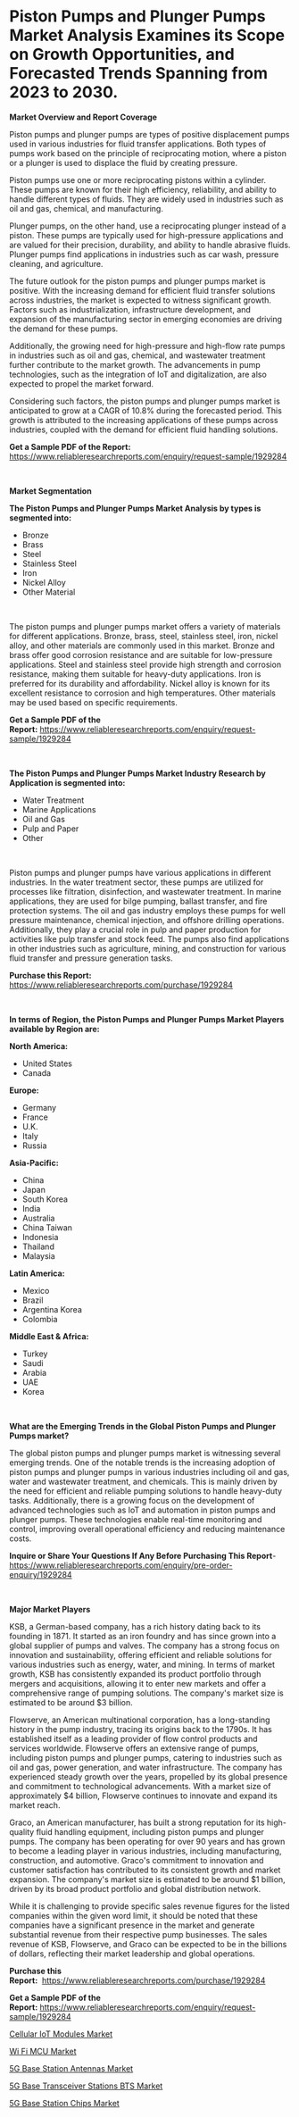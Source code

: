 <p><h1>Piston Pumps and Plunger Pumps Market Analysis Examines its Scope on Growth Opportunities, and Forecasted Trends Spanning from 2023 to 2030.</h1></p><p><strong>Market Overview and Report Coverage</strong></p>
<p><p>Piston pumps and plunger pumps are types of positive displacement pumps used in various industries for fluid transfer applications. Both types of pumps work based on the principle of reciprocating motion, where a piston or a plunger is used to displace the fluid by creating pressure.</p><p>Piston pumps use one or more reciprocating pistons within a cylinder. These pumps are known for their high efficiency, reliability, and ability to handle different types of fluids. They are widely used in industries such as oil and gas, chemical, and manufacturing.</p><p>Plunger pumps, on the other hand, use a reciprocating plunger instead of a piston. These pumps are typically used for high-pressure applications and are valued for their precision, durability, and ability to handle abrasive fluids. Plunger pumps find applications in industries such as car wash, pressure cleaning, and agriculture.</p><p>The future outlook for the piston pumps and plunger pumps market is positive. With the increasing demand for efficient fluid transfer solutions across industries, the market is expected to witness significant growth. Factors such as industrialization, infrastructure development, and expansion of the manufacturing sector in emerging economies are driving the demand for these pumps.</p><p>Additionally, the growing need for high-pressure and high-flow rate pumps in industries such as oil and gas, chemical, and wastewater treatment further contribute to the market growth. The advancements in pump technologies, such as the integration of IoT and digitalization, are also expected to propel the market forward.</p><p>Considering such factors, the piston pumps and plunger pumps market is anticipated to grow at a CAGR of 10.8% during the forecasted period. This growth is attributed to the increasing applications of these pumps across industries, coupled with the demand for efficient fluid handling solutions.</p></p>
<p><strong>Get a Sample PDF of the Report:</strong> <a href="https://www.reliableresearchreports.com/enquiry/request-sample/1929284">https://www.reliableresearchreports.com/enquiry/request-sample/1929284</a></p>
<p>&nbsp;</p>
<p><strong>Market Segmentation</strong></p>
<p><strong>The Piston Pumps and Plunger Pumps Market Analysis by types is segmented into:</strong></p>
<p><ul><li>Bronze</li><li>Brass</li><li>Steel</li><li>Stainless Steel</li><li>Iron</li><li>Nickel Alloy</li><li>Other Material</li></ul></p>
<p>&nbsp;</p>
<p><p>The piston pumps and plunger pumps market offers a variety of materials for different applications. Bronze, brass, steel, stainless steel, iron, nickel alloy, and other materials are commonly used in this market. Bronze and brass offer good corrosion resistance and are suitable for low-pressure applications. Steel and stainless steel provide high strength and corrosion resistance, making them suitable for heavy-duty applications. Iron is preferred for its durability and affordability. Nickel alloy is known for its excellent resistance to corrosion and high temperatures. Other materials may be used based on specific requirements.</p></p>
<p><strong>Get a Sample PDF of the Report:</strong>&nbsp;<a href="https://www.reliableresearchreports.com/enquiry/request-sample/1929284">https://www.reliableresearchreports.com/enquiry/request-sample/1929284</a></p>
<p>&nbsp;</p>
<p><strong>The Piston Pumps and Plunger Pumps Market Industry Research by Application is segmented into:</strong></p>
<p><ul><li>Water Treatment</li><li>Marine Applications</li><li>Oil and Gas</li><li>Pulp and Paper</li><li>Other</li></ul></p>
<p>&nbsp;</p>
<p><p>Piston pumps and plunger pumps have various applications in different industries. In the water treatment sector, these pumps are utilized for processes like filtration, disinfection, and wastewater treatment. In marine applications, they are used for bilge pumping, ballast transfer, and fire protection systems. The oil and gas industry employs these pumps for well pressure maintenance, chemical injection, and offshore drilling operations. Additionally, they play a crucial role in pulp and paper production for activities like pulp transfer and stock feed. The pumps also find applications in other industries such as agriculture, mining, and construction for various fluid transfer and pressure generation tasks.</p></p>
<p><strong>Purchase this Report:</strong>&nbsp; <a href="https://www.reliableresearchreports.com/purchase/1929284">https://www.reliableresearchreports.com/purchase/1929284</a></p>
<p>&nbsp;</p>
<p><strong>In terms of Region, the Piston Pumps and Plunger Pumps Market Players available by Region are:</strong></p>
<p>
    <p> <strong> North America: </strong>
        <ul>
            <li>United States</li>
            <li>Canada</li>
        </ul>
        </p> 
    <p> <strong> Europe: </strong>
        <ul>
            <li>Germany</li>
            <li>France</li>
            <li>U.K.</li>
            <li>Italy</li>
            <li>Russia</li>
        </ul>
        </p> 
    <p> <strong> Asia-Pacific: </strong>
        <ul>
            <li>China</li>
            <li>Japan</li>
            <li>South Korea</li>
            <li>India</li>
            <li>Australia</li>
            <li>China Taiwan</li>
            <li>Indonesia</li>
            <li>Thailand</li>
            <li>Malaysia</li>
        </ul>
        </p> 
    <p> <strong> Latin America: </strong>
        <ul>
            <li>Mexico</li>
            <li>Brazil</li>
            <li>Argentina Korea</li>
            <li>Colombia</li>
        </ul>
        </p> 
    <p> <strong> Middle East & Africa: </strong>
        <ul>
            <li>Turkey</li>
            <li>Saudi</li>
            <li>Arabia</li>
            <li>UAE</li>
            <li>Korea</li>
        </ul>
    </p>
    </p>
<p>&nbsp;</p>
<p><strong>What are the Emerging Trends in the Global Piston Pumps and Plunger Pumps market?</strong></p>
<p><p>The global piston pumps and plunger pumps market is witnessing several emerging trends. One of the notable trends is the increasing adoption of piston pumps and plunger pumps in various industries including oil and gas, water and wastewater treatment, and chemicals. This is mainly driven by the need for efficient and reliable pumping solutions to handle heavy-duty tasks. Additionally, there is a growing focus on the development of advanced technologies such as IoT and automation in piston pumps and plunger pumps. These technologies enable real-time monitoring and control, improving overall operational efficiency and reducing maintenance costs.</p></p>
<p><strong>Inquire or Share Your Questions If Any Before Purchasing This Report</strong>- <a href="https://www.reliableresearchreports.com/enquiry/pre-order-enquiry/1929284">https://www.reliableresearchreports.com/enquiry/pre-order-enquiry/1929284</a></p>
<p>&nbsp;</p>
<p><strong>Major Market Players</strong></p>
<p><p>KSB, a German-based company, has a rich history dating back to its founding in 1871. It started as an iron foundry and has since grown into a global supplier of pumps and valves. The company has a strong focus on innovation and sustainability, offering efficient and reliable solutions for various industries such as energy, water, and mining. In terms of market growth, KSB has consistently expanded its product portfolio through mergers and acquisitions, allowing it to enter new markets and offer a comprehensive range of pumping solutions. The company's market size is estimated to be around $3 billion.</p><p>Flowserve, an American multinational corporation, has a long-standing history in the pump industry, tracing its origins back to the 1790s. It has established itself as a leading provider of flow control products and services worldwide. Flowserve offers an extensive range of pumps, including piston pumps and plunger pumps, catering to industries such as oil and gas, power generation, and water infrastructure. The company has experienced steady growth over the years, propelled by its global presence and commitment to technological advancements. With a market size of approximately $4 billion, Flowserve continues to innovate and expand its market reach.</p><p>Graco, an American manufacturer, has built a strong reputation for its high-quality fluid handling equipment, including piston pumps and plunger pumps. The company has been operating for over 90 years and has grown to become a leading player in various industries, including manufacturing, construction, and automotive. Graco's commitment to innovation and customer satisfaction has contributed to its consistent growth and market expansion. The company's market size is estimated to be around $1 billion, driven by its broad product portfolio and global distribution network.</p><p>While it is challenging to provide specific sales revenue figures for the listed companies within the given word limit, it should be noted that these companies have a significant presence in the market and generate substantial revenue from their respective pump businesses. The sales revenue of KSB, Flowserve, and Graco can be expected to be in the billions of dollars, reflecting their market leadership and global operations.</p></p>
<p><strong>Purchase this Report:</strong>&nbsp;&nbsp;<a href="https://www.reliableresearchreports.com/purchase/1929284">https://www.reliableresearchreports.com/purchase/1929284</a></p>
<p></p>
<p><strong>Get a Sample PDF of the Report:</strong>&nbsp;<a href="https://www.reliableresearchreports.com/enquiry/request-sample/1929284">https://www.reliableresearchreports.com/enquiry/request-sample/1929284</a></p>
<p><p><a href="https://medium.com/@aliciahaley1989/cellular-iot-modules-market-insight-market-trends-growth-forecasted-from-2023-to-2030-31c8ecd136fb">Cellular IoT Modules Market</a></p><p><a href="https://medium.com/@marlonblick/wi-fi-mcu-market-competitive-analysis-market-trends-and-forecast-to-2030-927dff919e74">Wi Fi MCU Market</a></p><p><a href="https://medium.com/@jeromekling1967/5g-base-station-antennas-market-size-market-outlook-and-market-forecast-2023-to-2030-beb6e7f69a96">5G Base Station Antennas Market</a></p><p><a href="https://medium.com/@jazminjones30/5g-base-transceiver-stations-bts-market-research-report-its-history-and-forecast-2023-to-2030-6623a004f887">5G Base Transceiver Stations BTS Market</a></p><p><a href="https://medium.com/@terrellconn/5g-base-station-chips-market-trends-and-market-analysis-forecasted-for-period-2023-2030-a730f771756f">5G Base Station Chips Market</a></p></p>